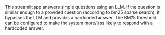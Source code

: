 This streamlit app answers simple questions using an LLM.
If the question is similar enough to a provided question (according to bm25 sparse search), it bypasses the LLM and provides a hardcoded answer.
The BM25 threshold can be configured to make the system more/less likely to respond with a hardcoded answer.
